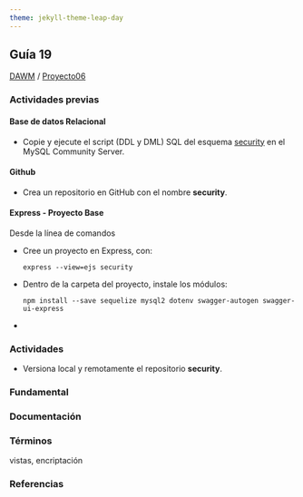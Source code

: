 ```yaml
---
theme: jekyll-theme-leap-day
---
```


## Guía 19

[DAWM](/DAWM/) / [Proyecto06](/DAWM/proyectos/2023/proyecto06)

### Actividades previas

#### Base de datos Relacional

* Copie y ejecute el script (DDL y DML) SQL del esquema [security](recursos/security.sql) en el MySQL Community Server.

#### Github

* Crea un repositorio en GitHub con el nombre **security**.

#### Express - Proyecto Base

Desde la línea de comandos

* Cree un proyecto en Express, con: 

  ```
  express --view=ejs security
  ```

* Dentro de la carpeta del proyecto, instale los módulos:

  ```command
  npm install --save sequelize mysql2 dotenv swagger-autogen swagger-ui-express
  ```

* 

### Actividades

* Versiona local y remotamente el repositorio **security**.

### Fundamental

### Documentación

### Términos

vistas, encriptación

### Referencias
